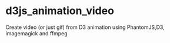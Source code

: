 # d3js_animation_video
Create video (or just gif) from D3 animation using PhantomJS,D3, imagemagick and ffmpeg
